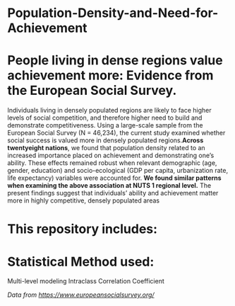 # Population-Density-and-Need-for-Achievement
# People living in dense regions value achievement more: Evidence from the European Social Survey. 

Individuals living in densely populated regions are likely to face higher levels of social competition, and therefore higher need to build and demonstrate competitiveness. Using a large-scale sample from the European Social Survey (N = 46,234), the current study examined whether social success is valued more in densely populated regions.**Across twentyeight nations**, we found that population density related to an increased importance placed on achievement and demonstrating one’s ability. These effects remained robust when relevant demographic (age, gender, education) and socio-ecological (GDP per capita, urbanization rate, life expectancy) variables were accounted for. **We found similar patterns when examining the above association at NUTS 1 regional level.** The present findings suggest that individuals’ ability and achievement matter more in highly competitive, densely populated areas

# This repository includes:

# Statistical Method used:
Multi-level modeling
Intraclass Correlation Coefficient

*Data from https://www.europeansocialsurvey.org/*
